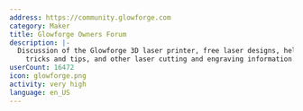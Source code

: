 ```yaml
---
address: https://community.glowforge.com
category: Maker
title: Glowforge Owners Forum
description: |-
  Discussion of the Glowforge 3D laser printer, free laser designs, help and support,
    tricks and tips, and other laser cutting and engraving information.
userCount: 16472
icon: glowforge.png
activity: very high
language: en_US
---
```

